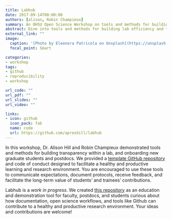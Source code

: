 ```yaml
---
title: Labhub
date: 2017-09-14T00:00:00
authors: [alison, Robin Champieux]
summary: An OHSU Open Science Workshop on tools and methods for building transparency within a lab
abstract: Dive into tools and methods for building lab efficiency and transparency
external_link: ""
image:
  caption: '[Photo by Eleonora Patricola on Unsplash](https://unsplash.com/photos/CDtfEiyt0kg)'
  focal_point: Smart

categories:
- workshop
tags:
- github
- reproducibility
- workshop

url_code: ""
url_pdf: ""
url_slides: ""
url_video: ""

links:
- icon: github
  icon_pack: fab
  name: code
  url: https://github.com/apreshill/labhub
---
```


In this workshop, Dr. Alison Hill and Robin Champieux demonstrated tools and methods for building transparency within a lab, and onboarding new graduate students and postdocs. We provided a [template GitHub repository](https://github.com/apreshill/labhub) and code of conduct designed to facilitate a healthy and productive learning and research environment. You are encouraged to use these tools to communicate expectations, document protocols, receive feedback, and facilitate the long-term value of students’ and trainees’ contributions.

Labhub is a *work in progress*. We created [this repository](https://github.com/apreshill/labhub) as an education and demonstration tool for faculty, postdocs, and students curious about how documentation, open science workflows, and tools like Github can contribute to a healthy and productive research environment. Your ideas and contributions are welcome!